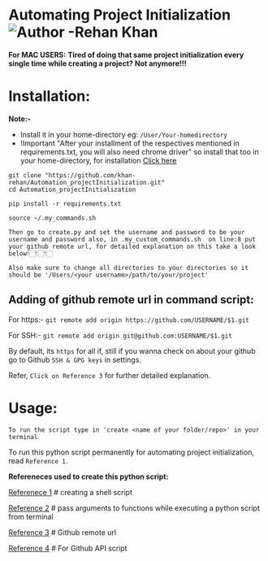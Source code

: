 # Automating Project Initialization ![Author -Rehan Khan](https://img.shields.io/badge/Author-Rehan%20Khan-blue)

**For MAC USERS:**
**Tired of doing that same project initialization every single time while creating a project? Not anymore!!!**

# Installation:

**Note:-**

- Install it in your home-directory eg: `/User/Your-homedirectory`
- !Important "After your installment of the respectives mentioned in requirements.txt, you will also need chrome driver" so install that too in your home-directory, for installation [Click here](https://chromedriver.chromium.org/)

```
git clone "https://github.com/khan-rehan/Automation_projectInitialization.git"
cd Automation_projectInitialization

pip install -r requirements.txt

source ~/.my_commands.sh

Then go to create.py and set the username and password to be your username and password also, in .my_custom_commands.sh  on line:8 put your github remote url, for detailed explanation on this take a look below👇🏻👇🏻👇🏻

Also make sure to change all directories to your directories so it should be '/Users/<your username>/path/to/your/project'
```

## Adding of github remote url in command script:

For https:- `git remote add origin https://github.com/USERNAME/$1.git`

For SSH:- `git remote add origin git@github.com:USERNAME/$1.git`

By default, its `https` for all if, still if you wanna check on about your github go to Github `SSH & GPG keys` in settings.

Refer, `Click on Reference 3` for further detailed explanation.

# Usage:

```
To run the script type in 'create <name of your folder/repo>' in your terminal
```

 To run this python script permanently for automating project initialization, read `Reference 1`.

**Refereneces used to create this python script:**

[Referenece 1](https://medium.com/devnetwork/how-to-create-your-own-custom-terminal-commands-c5008782a78e) # creating a shell script

[Reference 2](https://askubuntu.com/questions/430196/how-to-pass-arguments-to-functions-while-executing-a-python-script-from-terminal) # pass arguments to functions while executing a python script from terminal

[Reference 3](https://help.github.com/en/github/using-git/changing-a-remotes-url) # Github remote url

[Reference 4](https://github.com/PyGithub/PyGithub) # For Github API script
